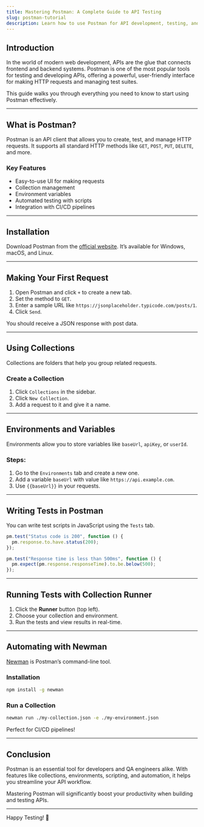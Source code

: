 ```yaml
---
title: Mastering Postman: A Complete Guide to API Testing
slug: postman-tutorial
description: Learn how to use Postman for API development, testing, and automation.
---
```


## Introduction

In the world of modern web development, APIs are the glue that connects frontend and backend systems. Postman is one of the most popular tools for testing and developing APIs, offering a powerful, user-friendly interface for making HTTP requests and managing test suites.

This guide walks you through everything you need to know to start using Postman effectively.

---

## What is Postman?

Postman is an API client that allows you to create, test, and manage HTTP requests. It supports all standard HTTP methods like `GET`, `POST`, `PUT`, `DELETE`, and more.

### Key Features

- Easy-to-use UI for making requests
- Collection management
- Environment variables
- Automated testing with scripts
- Integration with CI/CD pipelines

---

## Installation

Download Postman from the [official website](https://www.postman.com/downloads/). It’s available for Windows, macOS, and Linux.

---

## Making Your First Request

1. Open Postman and click `+` to create a new tab.
2. Set the method to `GET`.
3. Enter a sample URL like `https://jsonplaceholder.typicode.com/posts/1`.
4. Click `Send`.

You should receive a JSON response with post data.

---

## Using Collections

Collections are folders that help you group related requests.

### Create a Collection

1. Click `Collections` in the sidebar.
2. Click `New Collection`.
3. Add a request to it and give it a name.

---

## Environments and Variables

Environments allow you to store variables like `baseUrl`, `apiKey`, or `userId`.

### Steps:

1. Go to the `Environments` tab and create a new one.
2. Add a variable `baseUrl` with value like `https://api.example.com`.
3. Use `{{baseUrl}}` in your requests.

---

## Writing Tests in Postman

You can write test scripts in JavaScript using the `Tests` tab.

```js
pm.test("Status code is 200", function () {
  pm.response.to.have.status(200);
});

pm.test("Response time is less than 500ms", function () {
  pm.expect(pm.response.responseTime).to.be.below(500);
});
```

---

## Running Tests with Collection Runner

1. Click the **Runner** button (top left).
2. Choose your collection and environment.
3. Run the tests and view results in real-time.

---

## Automating with Newman

[Newman](https://www.npmjs.com/package/newman) is Postman’s command-line tool.

### Installation

```bash
npm install -g newman
```

### Run a Collection

```bash
newman run ./my-collection.json -e ./my-environment.json
```

Perfect for CI/CD pipelines!

---

## Conclusion

Postman is an essential tool for developers and QA engineers alike. With features like collections, environments, scripting, and automation, it helps you streamline your API workflow.

Mastering Postman will significantly boost your productivity when building and testing APIs.

---

Happy Testing! 🚀
